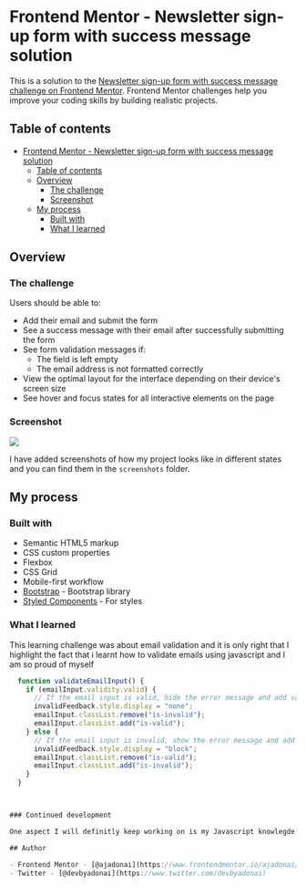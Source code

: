 # Frontend Mentor - Newsletter sign-up form with success message solution

This is a solution to the [Newsletter sign-up form with success message challenge on Frontend Mentor](https://www.frontendmentor.io/challenges/newsletter-signup-form-with-success-message-3FC1AZbNrv). Frontend Mentor challenges help you improve your coding skills by building realistic projects.

## Table of contents

- [Frontend Mentor - Newsletter sign-up form with success message solution](#frontend-mentor---newsletter-sign-up-form-with-success-message-solution)
  - [Table of contents](#table-of-contents)
  - [Overview](#overview)
    - [The challenge](#the-challenge)
    - [Screenshot](#screenshot)
  - [My process](#my-process)
    - [Built with](#built-with)
    - [What I learned](#what-i-learned)

## Overview

### The challenge

Users should be able to:

- Add their email and submit the form
- See a success message with their email after successfully submitting the form
- See form validation messages if:
  - The field is left empty
  - The email address is not formatted correctly
- View the optimal layout for the interface depending on their device's screen size
- See hover and focus states for all interactive elements on the page

### Screenshot

![](./screenshot.jpg)

I have added screenshots of how my project looks like in different states and you can find them in the `screenshots` folder.

## My process

### Built with

- Semantic HTML5 markup
- CSS custom properties
- Flexbox
- CSS Grid
- Mobile-first workflow
- [Bootstrap](https://getbootstrap.com/docs/5.3/getting-started/introduction//) - Bootstrap library
- [Styled Components](https://styled-components.com/) - For styles

### What I learned

This learning challenge was about email validation and it is only right that I highlight the fact that i learnt how to validate emails using javascript and I am so proud of myself

```js
  function validateEmailInput() {
    if (emailInput.validity.valid) {
      // If the email input is valid, hide the error message and add valid state
      invalidFeedback.style.display = "none";
      emailInput.classList.remove("is-invalid");
      emailInput.classList.add("is-valid");
    } else {
      // If the email input is invalid, show the error message and add invalid state
      invalidFeedback.style.display = "block";
      emailInput.classList.remove("is-valid");
      emailInput.classList.add("is-invalid");
    }
  }



### Continued development

One aspect I will definitly keep working on is my Javascript knowlegde. I feel I am way behind my learn timeline and I need to catch up soon

## Author

- Frontend Mentor - [@ajadonai](https://www.frontendmentor.io/ajadonai/yourusername)
- Twitter - [@devbyadonai](https://www.twitter.com/devbyadonai)
```
